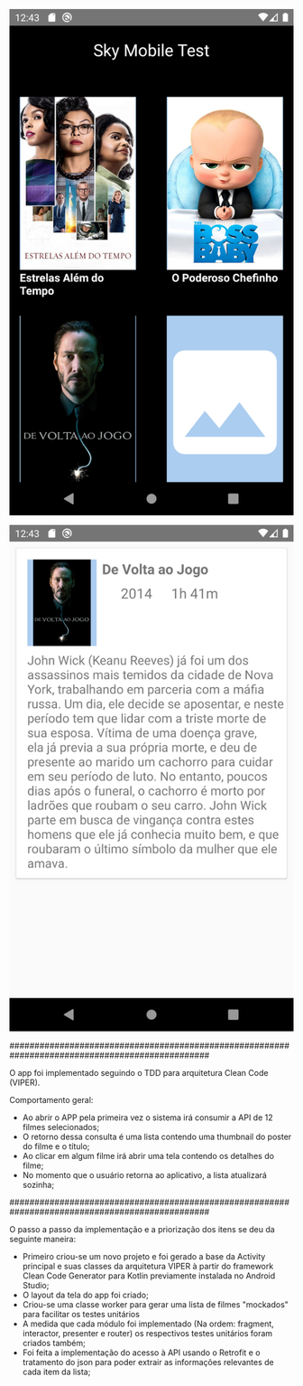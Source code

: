 ![picture](SKY_APP.png)

![picture](SKY_APP_detail.png)

################################################################################################
 
 O app foi implementado seguindo o TDD para arquitetura Clean Code (VIPER).
 
 Comportamento geral:
  - Ao abrir o APP pela primeira vez o sistema irá consumir a API de 12 filmes selecionados;
  - O retorno dessa consulta é uma lista contendo uma thumbnail do poster do filme e o título;
  - Ao clicar em algum filme irá abrir uma tela contendo os detalhes do filme;
  - No momento que o usuário retorna ao aplicativo, a lista atualizará sozinha;
  
################################################################################################
 
 O passo a passo da implementação e a priorização dos itens se deu da seguinte maneira:
 - Primeiro criou-se um novo projeto e foi gerado a base da Activity principal e suas classes da arquitetura VIPER à partir do framework Clean Code Generator para Kotlin previamente instalada no Android Studio;
 - O layout da tela do app foi criado;
 - Criou-se uma classe worker para gerar uma lista de filmes "mockados" para facilitar os testes unitários
 - A medida que cada módulo foi implementado (Na ordem: fragment, interactor, presenter e router) os respectivos testes unitários foram criados também;
 - Foi feita a implementação do acesso à API usando o Retrofit e o tratamento do json para poder extrair as informações relevantes de cada item da lista;
